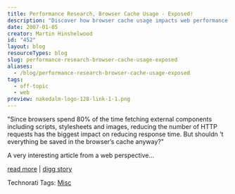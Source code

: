 ```yaml
---
title: Performance Research, Browser Cache Usage - Exposed!
description: "Discover how browser cache usage impacts web performance. Learn to reduce HTTP requests and enhance response times in this insightful analysis!"
date: 2007-01-05
creator: Martin Hinshelwood
id: "452"
layout: blog
resourceTypes: blog
slug: performance-research-browser-cache-usage-exposed
aliases:
  - /blog/performance-research-browser-cache-usage-exposed
tags:
  - off-topic
  - web
preview: nakedalm-logo-128-link-1-1.png
---
```


"Since browsers spend 80% of the time fetching external components including scripts, stylesheets and images, reducing the number of HTTP requests has the biggest impact on reducing response time. But shouldn ’t everything be saved in the browser’s cache anyway?"

A very interesting article from a web perspective...

[read more](http://yuiblog.com/blog/2007/01/04/performance-research-part-2/) | [digg story](http://digg.com/programming/Performance_Research_Browser_Cache_Usage_Exposed)

Technorati Tags: [Misc](http://technorati.com/tags/Misc)
